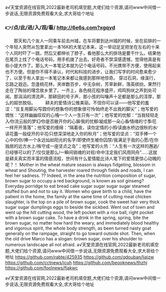 
а√天堂资源在线官网,2022最新老司机填空题,大佬们给个资源,请问www中间借一步说话,无限资源免费观看大全,求大哥给个地址




### 👉/点/此/进/入/观/看/ http://6e6s.com?xgqyd




　　那天和几个友人一同乘车前去州城，在车将要到达州城的时候，坐在前排的一个年轻人突然从包里拿出一本16K的大笔记本来，这一举动足足把坐在左右的十来个人同时吓了一跳，然后又都伸长了脖子，看他那么大的排场是要干什么。结果他在尾页上找了个电话号码，用手机拨了出去。好奇者不禁深感遗憾，觉得他真是有些小提大作了。那么大一本笔记本就为记个电话号码，不光携带不方便，使用起来也不方便。但是你不得不承认，时代和科技的进步，让我们写字的时间愈来愈少了，以至于有人拿出一本笔记本来都让我感到那样地惊奇。
穿过石洞，缘溪行，忘路之遐迩。忽逢桃花林，夹岸数百步，中无杂树，芳草新鲜，落英缤纷。果然行走在了陶翁的理念故乡里了。一齐上，各色桃花程序盛开，鸡鸣狗吠之声到处可闻。那涓涓的清流声，那耕田的号子声，那小孩的叫嚷声十足都是那么的淳厚，那么的超世脱俗。
　　耕夫的爱情诗公推美丽。不信你可以读——他写爱的羞涩：“反复用脚尖∕写圆你的想象∕你的想象很可怜∕始终走不出我的脚尖”；他写爱的惆怅：“这样幽幽叹叹的心境∕一个人一生只有一次”；他写爱的忧郁：“当我轻轻走入∕你流云般的梦幻∕你是否敝开你的心扉∕我的忧郁∕凝成那一朵心香∕情绪的寸季∕花一样开开落落”；他写爱的缠绵：“隔着夜，读你定情的小照∕读曲水桥边很秋的水∕读花蕾一般绽开的伞花∕只想深深地走入你的秋月”；他写爱的坚贞：“双手捧一个心中的你/捧一个永远灿如阳光的名字/即使终生被你囚禁/我满足于我的心愿/在你独居的远方水上/株守成一座坚贞之岛”；他写爱的火热：“人生有一次这样的邂逅/已经够可以的了/仅仅是那么/一瞬间销魂的对视/命中注定我们风雨同舟”……这就是耕夫真实而丰富的情感流程，世间有什么爱情能比诗人笔下的爱情更惊心动魄的呢？！
Mother in the wheat mature season is always fidgeting, blossom in wheat and Shouting, the harvester roared through fields and roads, I can feel her sadness.
??
Indeed, in the area the nutrition composition of sugar, brown sugar to occupy a red background, is known as soil ginseng?
Everyday porridge to eat bread cake sugar sugar sugar sugar steamed stuffed bun and not to say it.
Women who gave birth to a child, have the patient in the home, the family at the same time of cutting meat chicken slaughter, is the top on a pile of brown sugar, cook the sweet hair very thick sugar sugar dumplings eggs to beside the sickbed.
Went out of town and went up the hill cutting wood, the left pocket with a rice ball, right pocket with a brown sugar cake.
To have a drink in the spring, spring, bite the brown sugar, no matter how hard the weary, and immediately blood healthy and vigorous spirit, the whole body strength, as been turned nasty goat generally on the rampage, straight to go toward outside shot.
Then, when the old drive Marco has a slogan: brown sugar, over his shoulder to numerous landscape all not afraid.
а√天堂资源在线官网,2022最新老司机填空题,大佬们给个资源,请问www中间借一步说话,无限资源免费观看大全,求大哥给个地址 https://github.com/rabte/425935
https://github.com/qdouban/ljajzw
https://github.com/cctnews/jcuh
https://github.com/beooknews/thzhj
https://github.com/foolnews/fjakwc





а√天堂资源在线官网,2022最新老司机填空题,大佬们给个资源,请问www中间借一步说话,无限资源免费观看大全,求大哥给个地址
